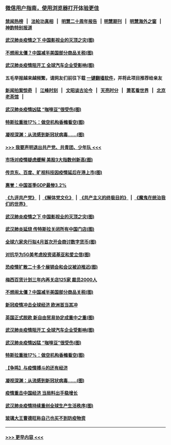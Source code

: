### [微信用户指南，使用浏览器打开体验更佳](https://github.com/gfw-breaker/banned-news1/blob/master/indexes/wechat-guide.md?t=0)
#### [禁闻热榜](热点新闻.md?t=0)  &nbsp;&nbsp;|&nbsp;&nbsp; [法轮功真相](https://github.com/gfw-breaker/truth/blob/master/README.md?t=0) &nbsp;&nbsp;|&nbsp;&nbsp; [明慧二十周年报告](https://github.com/gfw-breaker/mh-reports/blob/master/README.md?t=0) &nbsp;&nbsp;|&nbsp;&nbsp;[明慧期刊](https://github.com/gfw-breaker/mh-qikan) &nbsp;&nbsp;|&nbsp;&nbsp; [明慧海外之窗](https://github.com/gfw-breaker/mh-news/blob/master/README.md?t=0) &nbsp;&nbsp;|&nbsp;&nbsp; [神韵特别报道](https://github.com/gfw-breaker/mh-news/blob/master/shenyun.md?t=0)
#### [武汉肺炎疫情之下 中国影视业的灭顶之灾(图)](../pages/p5/922234.md?t=02071722) 
#### [不想闹太僵？中国减半美国部分商品关税(图)](../pages/p5/922166.md?t=02071722) 
#### [武汉肺炎疫情阻开工 全球汽车企业受影响(图)](../pages/p5/922129.md?t=02071722) 
#### 五毛举报越来越频繁，请网友们前往下载 [一键翻墙软件](https://github.com/gfw-breaker/ssr-accounts)，并将此项目推荐给亲友
#### [新闻拍案惊奇](https://github.com/gfw-breaker/banned-news1/blob/master/pages/link4.md) &nbsp;&nbsp;|&nbsp;&nbsp; [江峰时刻](https://github.com/gfw-breaker/banned-news1/blob/master/pages/link4.md) &nbsp;&nbsp;|&nbsp;&nbsp; [文昭谈古论今](https://github.com/gfw-breaker/banned-news1/blob/master/pages/link4.md) &nbsp;&nbsp;|&nbsp;&nbsp; [天亮时分](https://github.com/gfw-breaker/banned-news1/blob/master/pages/link4.md) &nbsp;&nbsp;|&nbsp;&nbsp; [萧茗看世界](https://github.com/gfw-breaker/banned-news1/blob/master/pages/link4.md) &nbsp;&nbsp;|&nbsp;&nbsp; [北京老茶馆](https://github.com/gfw-breaker/banned-news1/blob/master/pages/link4.md) &nbsp;&nbsp;|&nbsp;&nbsp; 
#### [武汉肺炎疫情凶猛 “咖啡豆”很受伤(图)](../pages/p5/922148.md?t=02071722) 
#### [特斯拉重挫17%：做空机构香橼看空(图)](../pages/p5/922105.md?t=02071722) 
#### [凝视深渊：从流感到新冠状病毒……(图)](../pages/p5/922094.md?t=02071722) 
#### [>>> 我要声明退出共产党、共青团、少年队 <<<](https://github.com/begood0513/goodnews/blob/master/quit/letter.md) 
#### [市场对疫情疑虑缓解 美股3大指数创新高(图)](../pages/p5/922255.md?t=02071722) 
#### [传京东、百度、旷视科技因疫情延后在港上市(图)](../pages/p5/922237.md?t=02071722) 
#### [惠誉：中国首季GDP最惨3.2%](../pages/p5/922236.md?t=02071722) 
#### [《九评共产党》](https://github.com/begood0513/9ping.md/blob/master/README.md) &nbsp;|&nbsp; [《解体党文化》](../../../../jtdwh.md/blob/master/README.md)  &nbsp;|&nbsp; [《共产主义的终极目的》](../../../../gczydzjmd.md/blob/master/README.md) &nbsp;|&nbsp; [《魔鬼在统治我们的世界》](../../../../mgztzwmdsj.md/blob/master/README.md) 
#### [武汉肺炎疫情之下 中国影视业的灭顶之灾(图)](../pages/p5/922234.md?t=02071722) 
#### [武汉肺炎延烧 传特斯拉关闭所有中国门店(图)](../pages/p5/922232.md?t=02071722) 
#### [全球六家央行拟4月首次开会商讨数字货币(图)](../pages/p5/922229.md?t=02071722) 
#### [对抗华为5G美考虑投资诺基亚和爱立信(图)](../pages/p5/922223.md?t=02071722) 
#### [恐疫情扩散二十多个展销会和会议被迫推迟(图)](../pages/p5/922219.md?t=02071722) 
#### [梅西百货计划三年内再关店125家 裁员2000人](../pages/p5/922196.md?t=02071722) 
#### [不想闹太僵？中国减半美国部分商品关税(图)](../pages/p5/922166.md?t=02071722) 
#### [新冠疫情冲击全球经济 欧洲首当其冲](../pages/p5/922158.md?t=02071722) 
#### [英国正式脱欧 新自由贸易协定成重中之重(图)](../pages/p5/922156.md?t=02071722) 
#### [武汉肺炎疫情阻开工 全球汽车企业受影响(图)](../pages/p5/922129.md?t=02071722) 
#### [武汉肺炎疫情凶猛 “咖啡豆”很受伤(图)](../pages/p5/922148.md?t=02071722) 
#### [特斯拉重挫17%：做空机构香橼看空(图)](../pages/p5/922105.md?t=02071722) 
#### [【争鸣】与疫情搏斗的还有经济](../pages/p5/922098.md?t=02071722) 
#### [凝视深渊：从流感到新冠状病毒……(图)](../pages/p5/922094.md?t=02071722) 
#### [疫情重击中国经济 当局料出手稳增长](../pages/p5/922093.md?t=02071722) 
#### [武汉肺炎疫情持续重创全球生产生活秩序(图)](../pages/p5/922092.md?t=02071722) 
#### [玻璃大王曹德旺称自己也买不到防疫物资](../pages/p5/922083.md?t=02071722) 

----
#### [ >>> 更早内容 <<< ](../indexes/p5-earlier.md)
